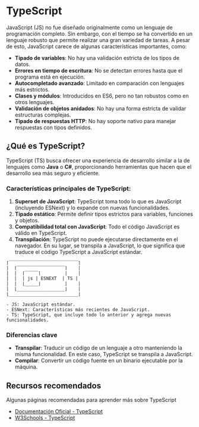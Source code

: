 # TypeScript

JavaScript (JS) no fue diseñado originalmente como un lenguaje de programación completo. Sin embargo, con el tiempo se ha convertido en un lenguaje robusto que permite realizar una gran variedad de tareas. A pesar de esto, JavaScript carece de algunas características importantes, como:

- **Tipado de variables**: No hay una validación estricta de los tipos de datos.
- **Errores en tiempo de escritura**: No se detectan errores hasta que el programa está en ejecución.
- **Autocompletado avanzado**: Limitado en comparación con lenguajes más estrictos.
- **Clases y módulos**: Introducidos en ES6, pero no tan robustos como en otros lenguajes.
- **Validación de objetos anidados**: No hay una forma estricta de validar estructuras complejas.
- **Tipado de respuestas HTTP**: No hay soporte nativo para manejar respuestas con tipos definidos.


## ¿Qué es TypeScript?

TypeScript (TS) busca ofrecer una experiencia de desarrollo similar a la de lenguajes como **Java** o **C#**, proporcionando herramientas que hacen que el desarrollo sea más seguro y eficiente. 

### Características principales de TypeScript:

1. **Superset de JavaScript**: TypeScript toma todo lo que es JavaScript (incluyendo ESNext) y lo expande con nuevas funcionalidades.
2. **Tipado estático**: Permite definir tipos estrictos para variables, funciones y objetos.
3. **Compatibilidad total con JavaScript**: Todo el código JavaScript es válido en TypeScript.
4. **Transpilación**: TypeScript no puede ejecutarse directamente en el navegador. En su lugar, se transpila a JavaScript, lo que significa que traduce el código TypeScript a JavaScript estándar.

```
⌈‾‾‾‾‾‾‾‾‾‾‾‾‾‾‾‾‾‾‾‾‾‾‾‾‾‾⌉
|  ⌈‾‾‾‾‾‾‾‾‾‾‾‾‾‾‾‾‾‾⌉    | 
|  |  ⌈‾‾‾‾‾⌉         |    |
|  |  | js | ESNEXT  | TS |
|  |  ⌊_____⌋         |    |
|  ⌊__________________⌋    |
⌊__________________________⌋

- JS: JavaScript estándar.
- ESNext: Características más recientes de JavaScript.
- TS: TypeScript, que incluye todo lo anterior y agrega nuevas funcionalidades.
```

### Diferencias clave

- **Transpilar**: Traducir un código de un lenguaje a otro manteniendo la misma funcionalidad. En este caso, TypeScript se transpila a JavaScript.
- **Compilar**: Convertir un código fuente en un binario ejecutable por la máquina.

## Recursos recomendados

Algunas páginas recomendadas para aprender más sobre TypeScript

- [Documentación Oficial - TypeScript](https://www.typescriptlang.org/docs/)
- [W3Schools - TypeScript](https://www.w3schools.com/typescript/index.php)
